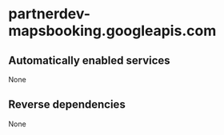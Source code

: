 # partnerdev-mapsbooking.googleapis.com

## Automatically enabled services

None

## Reverse dependencies

None

